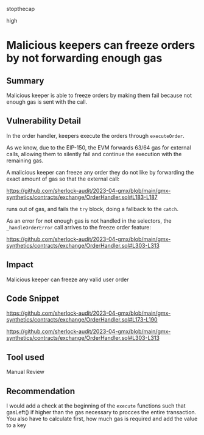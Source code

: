 stopthecap

high

# Malicious keepers can freeze orders by not forwarding enough gas

## Summary
Malicious keeper is able to freeze orders by making them fail because not enough gas is sent with the call.


## Vulnerability Detail
In the order handler, keepers execute the orders through `executeOrder`.

As we know, due to the EIP-150, the EVM forwards 63/64 gas for external calls, allowing them to silently fail and continue the execution with the remaining gas.

A malicious keeper can freeze any order they do not like by forwarding the exact amount of gas so that the external call:

https://github.com/sherlock-audit/2023-04-gmx/blob/main/gmx-synthetics/contracts/exchange/OrderHandler.sol#L183-L187

runs out of gas, and fails the `try` block, doing a fallback to the `catch`.

As an error for not enough gas is not handled in the selectors, the `_handleOrderError` call arrives to the freeze order feature:

https://github.com/sherlock-audit/2023-04-gmx/blob/main/gmx-synthetics/contracts/exchange/OrderHandler.sol#L303-L313






## Impact
Malicious keeper can freeze any valid user order 


## Code Snippet


https://github.com/sherlock-audit/2023-04-gmx/blob/main/gmx-synthetics/contracts/exchange/OrderHandler.sol#L173-L190

https://github.com/sherlock-audit/2023-04-gmx/blob/main/gmx-synthetics/contracts/exchange/OrderHandler.sol#L303-L313



## Tool used

Manual Review

## Recommendation
I would add a check at the beginning of the `execute` functions such that gasLeft() if higher than the gas necessary to procces the entire transaction. You also have to calculate first, how much gas is required and add the value to a key
